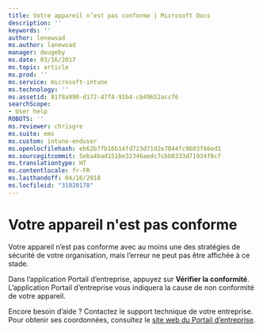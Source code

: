 ```yaml
---
title: Votre appareil n’est pas conforme | Microsoft Docs
description: ''
keywords: ''
author: lenewsad
ms.author: lanewsad
manager: dougeby
ms.date: 03/16/2017
ms.topic: article
ms.prod: ''
ms.service: microsoft-intune
ms.technology: ''
ms.assetid: 81f8a990-d172-47f4-91b4-cb49652accf6
searchScope:
- User help
ROBOTS: ''
ms.reviewer: chrisgre
ms.suite: ems
ms.custom: intune-enduser
ms.openlocfilehash: eb62b7fb16b14fd723d71d2e7044fc9603f86ed1
ms.sourcegitcommit: 5eba4bad151be32346aedc7cbb0333d71934f8cf
ms.translationtype: HT
ms.contentlocale: fr-FR
ms.lasthandoff: 04/16/2018
ms.locfileid: "31020178"
---
```

# <a name="your-device-is-noncompliant"></a>Votre appareil n'est pas conforme

Votre appareil n’est pas conforme avec au moins une des stratégies de sécurité de votre organisation, mais l’erreur ne peut pas être affichée à ce stade.  

Dans l’application Portail d’entreprise, appuyez sur **Vérifier la conformité**. L’application Portail d’entreprise vous indiquera la cause de non conformité de votre appareil.

Encore besoin d’aide ? Contactez le support technique de votre entreprise. Pour obtenir ses coordonnées, consultez le [site web du Portail d’entreprise](https://portal.manage.microsoft.com#HelpDeskDialog).
